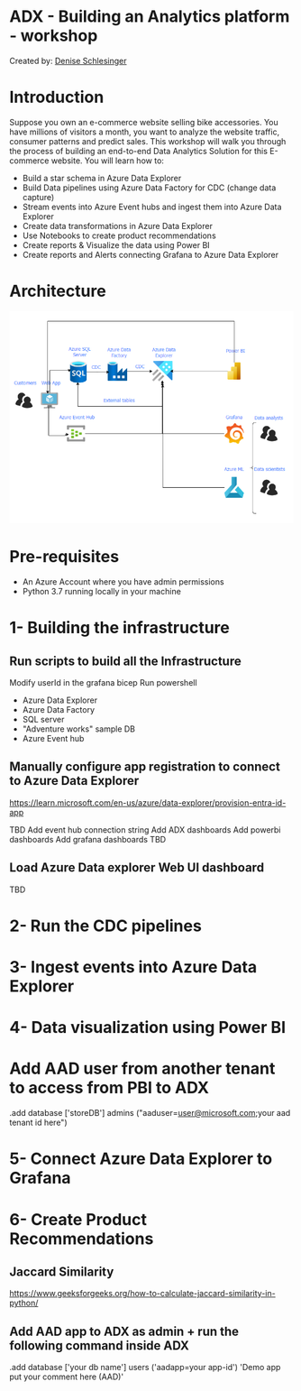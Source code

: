# ADX - Building an Analytics platform - workshop
Created by: [Denise Schlesinger](https://www.linkedin.com/in/deniseschlesinger/)

# Introduction
Suppose you own an e-commerce website selling bike accessories. You have millions of visitors a month, you want to analyze the website traffic, consumer patterns and predict sales.
This workshop will walk you through the process of building an end-to-end Data Analytics Solution for this E-commerce website.
You will learn how to:
* Build a star schema in Azure Data Explorer
* Build Data pipelines using Azure Data Factory for CDC (change data capture)
* Stream events into Azure Event hubs and ingest them into Azure Data Explorer
* Create data transformations in Azure Data Explorer 
* Use Notebooks to create product recommendations
* Create reports & Visualize the data using Power BI
* Create reports and Alerts connecting Grafana to Azure Data Explorer

# Architecture
![Architectural Diagram](./images/architecture.png)

# Pre-requisites
* An Azure Account where you have admin permissions
* Python 3.7 running locally in your machine

# 1- Building the infrastructure
## Run scripts to build all the Infrastructure
Modify userId in the grafana bicep 
Run powershell
* Azure Data Explorer
* Azure Data Factory
* SQL server 
* "Adventure works" sample DB
* Azure Event hub 

## Manually configure app registration to connect to Azure Data Explorer
https://learn.microsoft.com/en-us/azure/data-explorer/provision-entra-id-app

TBD
Add event hub connection string
Add ADX dashboards
Add powerbi dashboards
Add grafana dashboards
TBD

## Load Azure Data explorer Web UI dashboard
TBD

# 2- Run the CDC pipelines

# 3- Ingest events into Azure Data Explorer

# 4- Data visualization using Power BI
# Add AAD user from another tenant to access from PBI to ADX
.add database ['storeDB'] admins ("aaduser=user@microsoft.com;your aad tenant id here")

# 5- Connect Azure Data Explorer to Grafana

# 6- Create Product Recommendations

## Jaccard Similarity
https://www.geeksforgeeks.org/how-to-calculate-jaccard-similarity-in-python/

## Add AAD app to ADX as admin + run the following command inside ADX

.add database ['your db name'] users ('aadapp=your app-id') 'Demo app put your comment here (AAD)'

